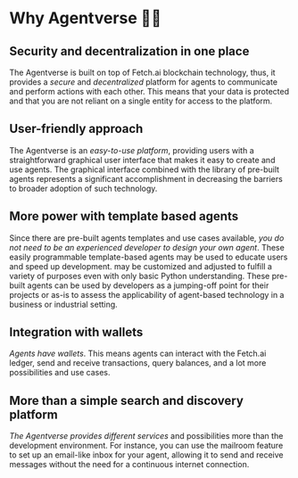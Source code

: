 # Why Agentverse 🤔💡

## Security and decentralization in one place
The Agentverse is built on top of Fetch.ai blockchain technology, thus, it provides a _secure_ and _decentralized_ platform for agents to communicate and perform actions with each other. This means that your data is protected and that you are not reliant on a single entity for access to the platform. 

## User-friendly approach
The Agentverse is an _easy-to-use platform_, providing users with a straightforward graphical user interface that makes it easy to create and use agents.  The graphical interface combined with the library of pre-built agents represents a significant accomplishment in decreasing the barriers to broader adoption of such technology. 

## More power with template based agents
Since there are pre-built agents templates and use cases available, _you do not need to be an experienced developer to design your own agent_. These easily programmable template-based agents may be used to educate users and speed up development.  may be customized and adjusted to fulfill a variety of purposes even with only basic Python understanding. These pre-built agents can be used by developers as a jumping-off point for their projects or as-is to assess the applicability of agent-based technology in a business or industrial setting.

## Integration with wallets
_Agents have wallets_. This means agents can interact with the Fetch.ai ledger, send and receive transactions, query balances, and a lot more possibilities and use cases. 

## More than a simple search and discovery platform
_The Agentverse provides different services_ and possibilities more than the development environment. For instance, you can use the mailroom feature to set up an email-like inbox for your agent, allowing it to send and receive messages without the need for a continuous internet connection.
